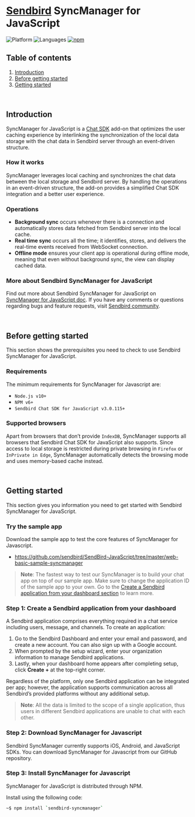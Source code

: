 # [Sendbird](https://sendbird.com) SyncManager for JavaScript

![Platform](https://img.shields.io/badge/platform-JAVASCRIPT-orange.svg)
![Languages](https://img.shields.io/badge/language-JAVASCRIPT-orange.svg)
[![npm](https://img.shields.io/npm/v/sendbird-syncmanager.svg?style=popout&colorB=red)](https://www.npmjs.com/package/sendbird-syncmanager)

## Table of contents

  1. [Introduction](#introduction)
  1. [Before getting started](#before-getting-started)
  1. [Getting started](#getting-started)

<br />

## Introduction

SyncManager for JavaScript is a [Chat SDK](https://github.com/sendbird/SendBird-SDK-JavaScript) add-on that optimizes the user caching experience by interlinking the synchronization of the local data storage with the chat data in Sendbird server through an event-driven structure.

### How it works

SyncManager leverages local caching and synchronizes the chat data between the local storage and Sendbird server. By handling the operations in an event-driven structure, the add-on provides a simplified Chat SDK integration and a better user experience. 

### Operations

- **Background sync** occurs whenever there is a connection and automatically stores data fetched from Sendbird server into the local cache. 
- **Real time sync** occurs all the time; it identifies, stores, and delivers the real-time events received from WebSocket connection. 
- **Offline mode** ensures your client app is operational during offline mode, meaning that even without background sync, the view can display cached data. 

### More about Sendbird SyncManager for JavaScript

Find out more about Sendbird SyncManager for JavaScript on [SyncManager for JavaScript doc](https://sendbird.com/docs/syncmanager/v1/javascript/getting-started/about-syncmanager). If you have any comments or questions regarding bugs and feature requests, visit [Sendbird community](https://community.sendbird.com). 

<br />

## Before getting started

This section shows the prerequisites you need to check to use Sendbird SyncManager for JavaScript.

### Requirements 

The minimum requirements for SyncManager for Javascript are:

- `Node.js v10+`
- `NPM v6+`
- `Sendbird Chat SDK for JavaScript v3.0.115+`

### Supported browsers

Apart from browsers that don’t provide `IndexDB`, SyncManager supports all browsers that Sendbird Chat SDK for JavaScript also supports. Since access to local storage is restricted during private browsing in `Firefox` or `InPrivate in Edge`, SyncManager automatically detects the browsing mode and uses memory-based cache instead.

<br />

## Getting started

This section gives you information you need to get started with Sendbird SyncManager for JavaScript. 

### Try the sample app

Download the sample app to test the core features of SyncManager for Javascript. 

- https://github.com/sendbird/SendBird-JavaScript/tree/master/web-basic-sample-syncmanager

> **Note**: The fastest way to test our SyncManager is to build your chat app on top of our sample app. Make sure to change the application ID of the sample app to your own. Go to the [Create a Sendbird application from your dashboard section](#step-1-create-a-sendbird-application-from-your-dashboard) to learn more.

### Step 1: Create a Sendbird application from your dashboard

A Sendbird application comprises everything required in a chat service including users, message, and channels. To create an application:

1. Go to the Sendbird Dashboard and enter your email and password, and create a new account. You can also sign up with a Google account.
2. When prompted by the setup wizard, enter your organization information to manage Sendbird applications.
3. Lastly, when your dashboard home appears after completing setup, click **Create +** at the top-right corner.

Regardless of the platform, only one Sendbird application can be integrated per app; however, the application supports communication across all Sendbird’s provided platforms without any additional setup. 

> **Note**: All the data is limited to the scope of a single application, thus users in different Sendbird applications are unable to chat with each other. 

### Step 2: Download SyncManager for Javascript

Sendbird SyncManager currently supports iOS, Android, and JavaScript SDKs. You can download SyncManager for Javascript from our GitHub repository.

### Step 3: Install SyncManager for Javascript 

SyncManager for JavaScript is distributed through NPM. 

Install using the following code: 

```bash
~$ npm install `sendbird-syncmanager`
```
